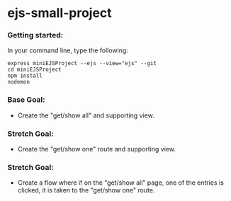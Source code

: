 # ejs-small-project

### Getting started:
In your command line, type the following:
```
express miniEJSProject --ejs --view="ejs" --git
cd miniEJSProject
npm install
nodemon
```

### Base Goal: 
 - Create the "get/show all" and supporting view.
### Stretch Goal: 
 - Create the "get/show one" route and supporting view.
### Stretch Goal: 
 - Create a flow where if on the "get/show all" page, one of the entries is clicked, it is taken to the "get/show one" route.

